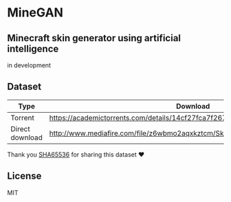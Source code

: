 # MineGAN
## Minecraft skin generator using artificial intelligence

in development

## Dataset

| Type | Download |
| ------ | ------ |
| Torrent | https://academictorrents.com/details/14cf27fca7f26714d2a5193dc95348a4712cdcdf |
| Direct download | http://www.mediafire.com/file/z6wbmo2aqxkztcm/Skins.tar/file |

Thank you [SHA65536](https://www.reddit.com/user/SHA65536/) for sharing this dataset ❤️

## License
MIT
